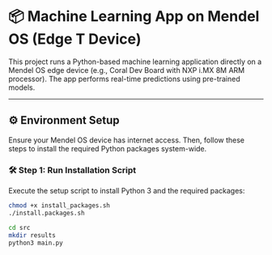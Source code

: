 # 📦 Machine Learning App on Mendel OS (Edge T Device)

This project runs a Python-based machine learning application directly on a Mendel OS edge device (e.g., Coral Dev Board with NXP i.MX 8M ARM processor). The app performs real-time predictions using pre-trained models.

---

## ⚙️ Environment Setup

Ensure your Mendel OS device has internet access. Then, follow these steps to install the required Python packages system-wide.

### 🛠 Step 1: Run Installation Script

Execute the setup script to install Python 3 and the required packages:

```bash
chmod +x install_packages.sh
./install.packages.sh

cd src
mkdir results
python3 main.py
